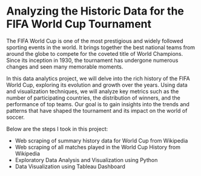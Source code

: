 # Analyzing the Historic Data for the FIFA World Cup Tournament

The FIFA World Cup is one of the most prestigious and widely followed sporting events in the world. It brings together the best national teams from around the globe to compete for the coveted title of World Champions. Since its inception in 1930, the tournament has undergone numerous changes and seen many memorable moments. 

In this data analytics project, we will delve into the rich history of the FIFA World Cup, exploring its evolution and growth over the years. Using data and visualization techniques, we will analyze key metrics such as the number of participating countries, the distribution of winners, and the performance of top teams. Our goal is to gain insights into the trends and patterns that have shaped the tournament and its impact on the world of soccer.

Below are the steps I took in this project:

- Web scraping of summary history data for World Cup from Wikipedia
- Web scraping of all matches played in the World Cup History from Wikipedia
- Exploratory Data Analysis and Visualization using Python
- Data Visualization using Tableau Dashboard


